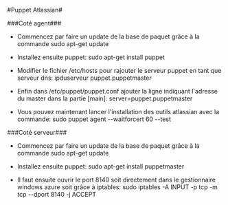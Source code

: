 #Puppet Atlassian#

###Coté agent###

- Commencez par faire un update de la base de paquet grâce à la commande 
sudo apt-get update

- Installez ensuite puppet:
sudo apt-get install puppet

- Modifier le fichier /etc/hosts pour rajouter le serveur puppet en tant que serveur dns:
ipduserveur	puppet.puppetmaster

- Enfin dans /etc/puppet/puppet.conf ajouter la ligne indiquant l'adresse du master dans la partie [main]:
server=puppet.puppetmaster

- Vous pouvez maintenant lancer l'installation des outils atlassian avec la commande:
sudo puppet agent --waitforcert 60 --test

###Coté serveur###

- Commencez par faire un update de la base de paquet grâce à la commande 
sudo apt-get update

- Installez ensuite puppet:
sudo apt-get install puppetmaster

- Il faut ensuite ouvrir le port 8140 soit directement dans le gestionnaire windows azure soit grâce à iptables:
sudo iptables -A INPUT -p tcp -m tcp --dport 8140 -j ACCEPT
